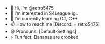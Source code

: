 - 👋 Hi, I’m @retro5475
- 👀 I’m interested in S4League ig..
- 🌱 I’m currently learning C#, C++
- 📫 How to reach me [Discord: = retro5475]
- 😄 Pronouns: [Default-Settings]
- ⚡ Fun fact: Bananas are crooked 

<!---
retro5475/retro5475 is a ✨ special ✨ repository because its `README.md` (this file) appears on your GitHub profile.
You can click the Preview link to take a look at your changes.
--->
